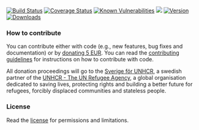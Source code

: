 #

[![Build Status](https://travis-ci.org/hfreire/cloudwatch-alarm-to-slack.svg?branch=master)](https://travis-ci.org/hfreire/cloudwatch-alarm-to-slack)
[![Coverage Status](https://coveralls.io/repos/github/hfreire/cloudwatch-alarm-to-slack/badge.svg?branch=master)](https://coveralls.io/github/hfreire/cloudwatch-alarm-to-slack?branch=master)
[![Known Vulnerabilities](https://snyk.io/test/github/hfreire/cloudwatch-alarm-to-slack/badge.svg)](https://snyk.io/test/github/hfreire/cloudwatch-alarm-to-slack)
[![](https://img.shields.io/github/release/hfreire/cloudwatch-alarm-to-slack.svg)](https://github.com/hfreire/cloudwatch-alarm-to-slack/releases)
[![Version](https://img.shields.io/npm/v/cloudwatch-alarm-to-slack.svg)](https://www.npmjs.com/package/cloudwatch-alarm-to-slack)
[![Downloads](https://img.shields.io/npm/dt/cloudwatch-alarm-to-slack.svg)](https://www.npmjs.com/package/cloudwatch-alarm-to-slack) 

> 

### How to contribute
You can contribute either with code (e.g., new features, bug fixes and documentation) or by [donating 5 EUR](https://paypal.me/hfreire/5). You can read the [contributing guidelines](CONTRIBUTING.md) for instructions on how to contribute with code. 

All donation proceedings will go to the [Sverige för UNHCR](https://sverigeforunhcr.se), a swedish partner of the [UNHCR - The UN Refugee Agency](http://www.unhcr.org), a global organisation dedicated to saving lives, protecting rights and building a better future for refugees, forcibly displaced communities and stateless people.

### License
Read the [license](./LICENSE.md) for permissions and limitations.
